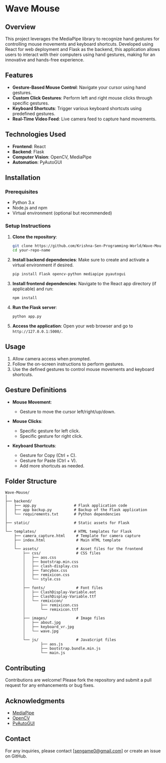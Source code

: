 # Wave Mouse

## Overview
This project leverages the MediaPipe library to recognize hand gestures for controlling mouse movements and keyboard shortcuts. Developed using React for web deployment and Flask as the backend, this application allows users to interact with their computers using hand gestures, making for an innovative and hands-free experience.

## Features
- **Gesture-Based Mouse Control**: Navigate your cursor using hand gestures.
- **Custom Click Gestures**: Perform left and right mouse clicks through specific gestures.
- **Keyboard Shortcuts**: Trigger various keyboard shortcuts using predefined gestures.
- **Real-Time Video Feed**: Live camera feed to capture hand movements.

## Technologies Used
- **Frontend**: React
- **Backend**: Flask
- **Computer Vision**: OpenCV, MediaPipe
- **Automation**: PyAutoGUI

## Installation

### Prerequisites
- Python 3.x
- Node.js and npm
- Virtual environment (optional but recommended)

### Setup Instructions

1. **Clone the repository**:
   ```bash
   git clone https://github.com/Krishna-Sen-Programming-World/Wave-Mouse.git
   cd your-repo-name
   ```

2. **Install backend dependencies**:
   Make sure to create and activate a virtual environment if desired.
   ```bash
   pip install Flask opencv-python mediapipe pyautogui
   ```

3. **Install frontend dependencies**:
   Navigate to the React app directory (if applicable) and run:
   ```bash
   npm install
   ```

4. **Run the Flask server**:
   ```bash
   python app.py
   ```

5. **Access the application**:
   Open your web browser and go to `http://127.0.0.1:5000/`.

## Usage
1. Allow camera access when prompted.
2. Follow the on-screen instructions to perform gestures.
3. Use the defined gestures to control mouse movements and keyboard shortcuts.

## Gesture Definitions
- **Mouse Movement**: 
  - Gesture to move the cursor left/right/up/down.
  
- **Mouse Clicks**:
  - Specific gesture for left click.
  - Specific gesture for right click.

- **Keyboard Shortcuts**:
  - Gesture for Copy (Ctrl + C).
  - Gesture for Paste (Ctrl + V).
  - Add more shortcuts as needed.

## Folder Structure
```
Wave-Mouse/
│
├── backend/
│   ├── app.py                 # Flask application code
│   ├── app backup.py          # Backup of the Flask application
│   └── requirements.txt       # Python dependencies
│
├── static/                    # Static assets for Flask
│
└── templates/                 # HTML templates for Flask
    ├── camera_capture.html     # Template for camera capture
    ├── index.html              # Main HTML template
    │
    └── assets/                 # Asset files for the frontend
        ├── css/                # CSS files
        │   ├── aos.css
        │   ├── bootstrap.min.css
        │   ├── clash-display.css
        │   ├── fancybox.css
        │   ├── remixicon.css
        │   └── style.css
        │
        ├── fonts/              # Font files
        │   ├── ClashDisplay-Variable.eot
        │   ├── ClashDisplay-Variable.ttf
        │   └── remixicon/
        │       ├── remixicon.css
        │       └── remixicon.ttf
        │
        ├── images/             # Image files
        │   ├── about.jpg
        │   ├── keyboard_vr.jpg
        │   └── wave.jpg
        │
        └── js/                 # JavaScript files
                ├── aos.js
                ├── bootstrap.bundle.min.js
                └── main.js

```

## Contributing
Contributions are welcome! Please fork the repository and submit a pull request for any enhancements or bug fixes.


## Acknowledgments
- [MediaPipe](https://github.com/google-ai-edge/mediapipe)
- [OpenCV](https://opencv.org/)
- [PyAutoGUI](https://pyautogui.readthedocs.io/en/latest/)

## Contact
For any inquiries, please contact [sengame0@gmail.com] or create an issue on GitHub.

